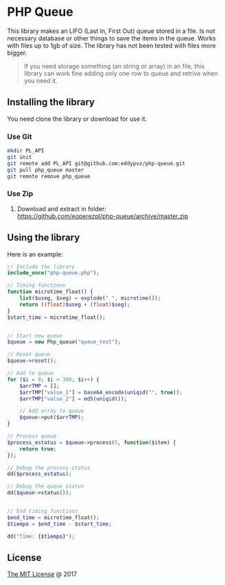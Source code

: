 # PHP Queue
This library makes an LIFO (Last In, First Out) queue stored in a file. 
Is not necessary database or other things to save the items in the queue.
Works with files up to 1gb of size. The library has not been tested with files more bigger.

>If you need storage something (an string or array) in an file, this library can work fine adding only one row to queue and retrive when you need it.

## Installing the library
You need clone the library or download for use it.

### Use Git

```bash
mkdir PL_API
git init
git remote add PL_API git@github.com:eddypvz/php-queue.git
git pull php_queue master
git remote remove php_queue
```

### Use Zip

1. Download and extract in folder: <br/>
    <https://github.com/eoperezpl/php-queue/archive/master.zip>

## Using the library

Here is an example:

```php
// Include the library
include_once("php-queue.php");

// Timing functions
function microtime_float() {
    list($useg, $seg) = explode(" ", microtime());
    return ((float)$useg + (float)$seg);
}
$start_time = microtime_float();


// Start new queue
$queue = new Php_queue("queue_test");

// Reset queue
$queue->reset();

// Add to queue
for ($i = 0; $i < 300; $i++) {
    $arrTMP = [];
    $arrTMP["value_1"] = base64_encode(uniqid("", true));
    $arrTMP["value_2"] = md5(uniqid());

    // Add array to queue
    $queue->put($arrTMP);
}

// Process queue
$process_estatus = $queue->process(5, function($item) {
    return true;
});

// Debug the process status
dd($process_estatus);

// Debug the queue status
dd($queue->status());


// End timing functions
$end_time = microtime_float();
$tiempo = $end_time - $start_time;

dd("Time: {$tiempo}");

```


## License

[The MIT License](http://piecioshka.mit-license.org) @ 2017
